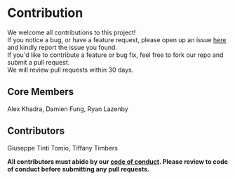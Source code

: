 # Contribution

We welcome all contributions to this project! <br>
If you notice a bug, or have a feature request,
please open up an issue [here](https://github.com/DSCI-310/DSCI-310-Group-3/issues) and kindly report the issue you found. <br>
If you'd like to contribute a feature or bug fix,
feel free to fork our repo and submit a pull request. <br>
We will review pull requests within 30 days. <br>

## Core Members
Alex Khadra, Damien Fung, Ryan Lazenby

## Contributors
Giuseppe Tinti Tomio, Tiffany Timbers

**All contributors must abide by our [code of conduct](CODE_OF_CONDUCT.md). Please review to code of conduct before submitting any pull requests.** <br>

